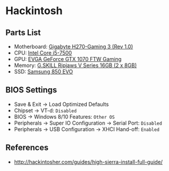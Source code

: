 # Hackintosh

## Parts List

- Motherboard: [Gigabyte H270-Gaming 3 (Rev 1.0)](http://www.gigabyte.us/Motherboard/GA-H270-Gaming-3-rev-10)
- CPU: [Intel Core i5-7500](https://ark.intel.com/products/97123/Intel-Core-i5-7500-Processor-6M-Cache-up-to-3_80-GHz)
- GPU: [EVGA GeForce GTX 1070 FTW Gaming](https://www.evga.com/Products/Product.aspx?pn=08G-P4-6276-KR)
- Memory: [G.SKILL Ripjaws V Series 16GB (2 x 8GB)](http://www.gskill.com/en/product/f4-2400c15d-16gvr)
- SSD: [Samsung 850 EVO](https://www.samsung.com/us/computing/memory-storage/solid-state-drives/ssd-850-evo-2-5-sata-iii-250gb-mz-75e250b-am/)

## BIOS Settings

- Save & Exit -> Load Optimized Defaults
- Chipset -> VT-d: `Disabled`
- BIOS -> Windows 8/10 Features: `Other OS`
- Peripherals -> Super IO Configuration -> Serial Port: `Disabled`
- Peripherals -> USB Configuration -> XHCI Hand-off: `Enabled`

## References

- http://hackintosher.com/guides/high-sierra-install-full-guide/
